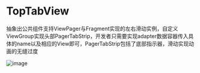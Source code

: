 # TopTabView
抽象出公共组件支持ViewPager与Fragment实现的左右滑动实例，自定义ViewGroup实现头部PagerTabStrip，开发者只需要实现adapter数据容器传入具体的name以及相应的View即可，PagerTabStrip包括了底部指示器，滑动实现动画的无缝过度

 ![image](https://github.com/jiangyuseu/TopTabView/tree/master/TopTab/example.png)
